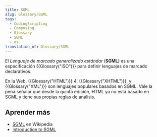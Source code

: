 ```yaml
---
title: SGML
slug: Glossary/SGML
tags:
  - CodingScripting
  - Composing
  - Glossary
  - SGML
  - es
translation_of: Glossary/SGML
---
```


El _Lenguaje de marcado generalizado estándar_ (**SGML**) es una especificación {{Glossary("ISO")}} para definir lenguajes de marcado declarativos.

En la Web, {{Glossary("HTML")}} 4, {{Glossary("XHTML")}}, y {{Glossary("XML")}} son lenguajes populares basados en SGML. Vale la pena señalar que desde la quinta edición, HTML ya no está basado en SGML y tiene sus propias reglas de análisis.

## Aprender más

- [SGML](https://es.wikipedia.org/wiki/SGML) en Wikipedia
- [Introduction to SGML](http://www.isgmlug.org/)
